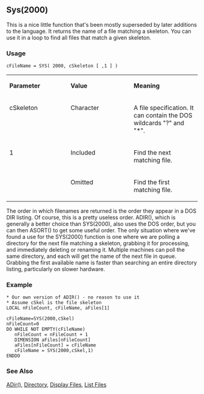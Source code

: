 ## Sys(2000)

This is a nice little function that's been mostly superseded by later additions to the language. It returns the name of a file matching a skeleton. You can use it in a loop to find all files that match a given skeleton.

### Usage

```foxpro
cFileName = SYS( 2000, cSkeleton [ ,1 ] )
```
<table>
<tr>
  <td width="32%" valign="top">
  <p><b>Parameter</b></p>
  </td>
  <td width=23% valign=top>
  <p><b>Value</b></p>
  </td>
  <td width=45% valign=top>
  <p><b>Meaning</b></p>
  </td>
 </tr>
<tr>
  <td width="32%" valign="top">
  <p>cSkeleton</p>
  </td>
  <td width=23% valign=top>
  <p>Character</p>
  </td>
  <td width=45% valign=top>
  <p>A file specification. It can contain the DOS wildcards &quot;?&quot; and &quot;*&quot;.</p>
  </td>
 </tr>
<tr>
  <td width=32% rowspan=2 valign=top>
  <p>1</p>
  </td>
  <td width=23% valign=top>
  <p>Included</p>
  </td>
  <td width=45% valign=top>
  <p>Find the next matching file.</p>
  </td>
 </tr>
<tr>
  <td width=33% valign=top>
  <p>Omitted</p>
  </td>
  <td width=67% valign=top>
  <p>Find the first matching file.</p>
  </td>
 </tr>
</table>

The order in which filenames are returned is the order they appear in a DOS DIR listing. Of course, this is a pretty useless order. ADIR(), which is generally a better choice than SYS(2000), also uses the DOS order, but you can then ASORT() to get some useful order. The only situation where we've found a use for the SYS(2000) function is one where we are polling a directory for the next file matching a skeleton, grabbing it for processing, and immediately deleting or renaming it. Multiple machines can poll the same directory, and each will get the name of the next file in queue. Grabbing the first available name is faster than searching an entire directory listing, particularly on slower hardware.

### Example

```foxpro
* Our own version of ADIR() - no reason to use it
* Assume cSkel is the file skeleton
LOCAL nFileCount, cFileName, aFiles[1]

cFileName=SYS(2000,cSkel)
nFileCount=0
DO WHILE NOT EMPTY(cFileName)
   nFileCount = nFileCount + 1
   DIMENSION aFiles[nFileCount]
   aFiles[nFileCount] = cFileName
   cFileName = SYS(2000,cSkel,1)
ENDDO
```
### See Also

[ADir()](s4g212.md), [Directory](s4g108.md), [Display Files](s4g108.md), [List Files](s4g108.md)